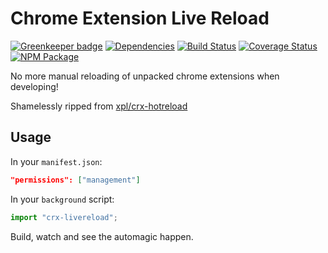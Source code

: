 # Chrome Extension Live Reload

[![Greenkeeper badge](https://badges.greenkeeper.io/iamogbz/crx-livereload.svg)](https://greenkeeper.io/)
[![Dependencies](https://david-dm.org/iamogbz/crx-livereload.svg)](https://github.com/iamogbz/crx-livereload)
[![Build Status](https://travis-ci.org/iamogbz/crx-livereload.svg?branch=master)](https://travis-ci.org/iamogbz/crx-livereload)
[![Coverage Status](https://coveralls.io/repos/github/iamogbz/crx-livereload/badge.svg?branch=master)](https://coveralls.io/github/iamogbz/crx-livereload?branch=master)
[![NPM Package](https://img.shields.io/npm/v/crx-livereload.svg)](https://www.npmjs.com/package/crx-livereload)

No more manual reloading of unpacked chrome extensions when developing!

Shamelessly ripped from [xpl/crx-hotreload](https://github.com/xpl/crx-hotreload)

## Usage

In your `manifest.json`:

```json
"permissions": ["management"]
```

In your `background` script:

```js
import "crx-livereload";
```

Build, watch and see the automagic happen.

